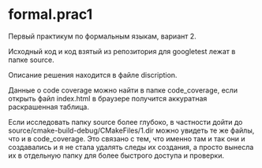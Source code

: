 # formal.prac1
Первый практикум по формальным языкам, вариант 2.

Исходный код и код взятый из репозитория для googletest лежат в папке source.

Описание решения находится в файле discription.

Данные о code coverage можно найти в папке code_coverage, если открыть файл index.html в браузере получится аккуратная раскрашенная таблица.

Если исследовать папку source более глубоко, в частности дойти до source/cmake-build-debug/CMakeFiles/1.dir можно увидеть те же файлы, что и в code_coverage. Это связано с тем, что именно там и так они и создавались и я не стала удалять следы их создания, а просто вынесла их в отдельную папку для более быстрого доступа и проверки.


